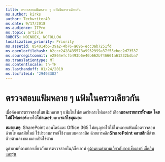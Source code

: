 ```yaml
---
title: ตรวจสอบแฟ้มหลาย ๆ แฟ้มในคราวเดียวกัน
ms.author: kirks
author: Techwriter40
ms.date: 9/17/2018
ms.audience: ITPro
ms.topic: article
ROBOTS: NOINDEX, NOFOLLOW
localization_priority: Priority
ms.assetid: 854014b6-39a2-4b76-a696-ecc3ab7251fd
ms.openlocfilehash: b2ccc2428435578a9932999a37f55ebec2d73537
ms.sourcegitcommit: e2864efcfb493b6e46b662b746661a61232bdba7
ms.translationtype: MT
ms.contentlocale: th-TH
ms.lasthandoff: 01/24/2019
ms.locfileid: "29493382"
---
```

# <a name="check-in-several-files-at-once"></a>ตรวจสอบแฟ้มหลาย ๆ แฟ้มในคราวเดียวกัน

เมื่อต้องการตรวจสอบในแฟ้มหลาย ๆ แฟ้มในโฟลเดอร์หลายโฟลเดอร์ เลือก**แสดงรายการทั้งหมด โดยไม่มีโฟลเดอร์**ภายใต้**โฟลเดอร์**บนเพ**จแก้ไขมุมมอง** 
  
 **หมายเหตุ**: SharePoint ออนไลน์และ Office 365 ไม่อนุญาตให้ใช้ในหลายแฟ้มเมื่อตรวจสอบ ด้วยโหมดสมัยใหม่ ใช้ประสบการณ์ใช้งานแบบคลาสสิค ด้วยการคลิก**SharePoint คลาสสิก**ที่ด้านซ้ายด้านล่างของแถบเปิดใช้ด่วน 
  
ดูคำถามที่ถามบ่อยเกี่ยวกับการตรวจสอบใน/เช็คเอาท์ ดู[ด้านบนคำถามเกี่ยวกับการเช็คเอาท์ เช็คอิน และรุ่น](https://go.microsoft.com/fwlink/?linkid=2018786)
  

